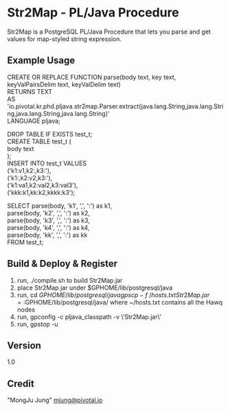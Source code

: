 Str2Map - PL/Java Procedure
=========

Str2Map is a PostgreSQL PL/Java Procedure that lets you parse and get values for map-styled string expression.

Example Usage
----
CREATE OR REPLACE FUNCTION parse(body text, key text, keyValPairsDelim text, keyValDelim text)</br>
RETURNS TEXT</br>
  AS 'io.pivotal.kr.phd.pljava.str2map.Parser.extract(java.lang.String,java.lang.String,java.lang.String,java.lang.String)'</br>
LANGUAGE pljava;</br>

DROP TABLE IF EXISTS test_t;<br/>
CREATE TABLE test_t (<br/>
body text<br/>
);<br/>
INSERT INTO test_t VALUES<br/>
('k1:v1,k2:,k3:'),<br/>
('k1:,k2:v2,k3:'),<br/>
('k1:va1,k2:val2,k3:val3'),<br/>
('kkk:k1,kk:k2,kkkk:k3');<br/>

SELECT parse(body, 'k1', ',', ':') as k1,<br/>
       parse(body, 'k2', ',', ':') as k2,<br/>
       parse(body, 'k3', ',', ':') as k3,<br/>
       parse(body, 'k4', ',', ':') as k4,<br/>
       parse(body, 'kk', ',', ':') as kk<br/>
FROM test_t;

Build & Deploy & Register
----
1. run, ./compile.sh to build Str2Map.jar
2. place Str2Map.jar under $GPHOME/lib/postgresql/java
3. run, cd $GPHOME/lib/postgresql/java gpscp -f ~/hosts.txt Str2Map.jar =:$GPHOME/lib/postgresql/java/
   where ~/hosts.txt contains all the Hawq nodes
4. run, gpconfig -c pljava_classpath -v \’Str2Map.jar\’  
5. run, gpstop -u

Version
----
1.0

Credit
----
"MongJu Jung" <mjung@pivotal.io> 
